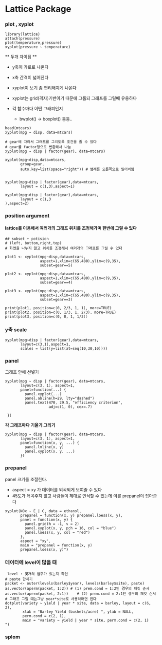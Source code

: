 

# Lattice Package

### plot , xyplot
```
library(lattice)
attach(pressure)
plot(temperature,pressure)
xyplot(pressure ~ temperature)
```
** 두개 차이점 **
* y축이 가로로 나온다
* x축 간격이 넓어진다
* xyplot이 보기 좀 편리해지게 나온다
* xyplot는 grid(격자)기반이기 때문에 그룹되 그래프를 그릴때 유용하다

* 각 함수마다 어떤 그래피인지
	* bwplot() -> boxplot() 등등..

```
head(mtcars)
xyplot(mpg ~ disp, data=mtcars)

# gear에 따라서 그래프를 그리도록 조건을 줄 수 있다
# gear를 factor형으로 변환해서 나눔 
xyplot(mpg ~ disp | factor(gear), data=mtcars)

xyplot(mpg~disp,data=mtcars,
       group=gear,
       auto.key=list(space="right")) # 범례를 오른쪽으로 밀어버림


xyplot(mpg~disp | factor(gear),data=mtcars,
       layout = c(1,3),aspect=1)

xyplot(mpg~disp | factor(gear),data=mtcars,
       layout = c(1,3
),aspect=2)
```
### position argument
#### lattice를 이용해서 여러개의 그래프 위치를 조정해가며 한번에 그릴 수 있다
```
## subset + potision
# (left, bottom,right,top)
# 화면을 나누지 않고 위치를 조정해서 여러개의 그래프를 그릴 수 있다

plot1 <- xyplot(mpg~disp,data=mtcars,
                aspect=1,xlim=c(65,480),ylim=c(9,35),
                subset=gear==5)

plot2 <- xyplot(mpg~disp,data=mtcars,
                aspect=1,xlim=c(65,480),ylim=c(9,35),
                subset=gear==4)

plot3 <- xyplot(mpg~disp,data=mtcars,
                aspect=1,xlim=c(65,480),ylim=c(9,35),
                subset=gear==3)

print(plot1, position=c(0, 2/3, 1, 1), more=TRUE)
print(plot2, position=c(0, 1/3, 1, 2/3), more=TRUE)
print(plot3, position=c(0, 0, 1, 1/3))
```

### y축 scale
```
xyplot(mpg~disp | factor(gear),data=mtcars,
       layout=c(3,1),aspect=1,
       scales = list(y=list(at=seq(10,30,10))))
```

### panel
 그래프 안에 선넣기

```
xyplot(mpg ~ disp | factor(gear), data=mtcars,
       layout=c(3, 1), aspect=1,
       panel=function(...) {
         panel.xyplot(...)
         panel.abline(h=29, lty="dashed")
         panel.text(470, 29.5, "efficiency criterion",
                    adj=c(1, 0), cex=.7)
      
 })
```
**각 그래프마다 기울기 그리기**
```
xyplot(mpg ~ disp | factor(gear), data=mtcars,
       layout=c(3, 1), aspect=1,
       panel=function(x, y, ...) {
         panel.lmline(x, y)
         panel.xyplot(x, y, ...)
       })
```

### prepanel
panel 크기를 조절한다.
* aspect = xy 가 데이터를 외곡되게 보여줄 수 있다
* 45도가 왜곡주지 않고 사람들이 제대로 인식할 수 있는데 이를 prepanel이 잡아준다
```
xyplot(NOx ~ E | C, data = ethanol,
       prepanel = function(x, y) prepanel.loess(x, y),
       panel = function(x, y) {
         panel.grid(h = -1, v = 2)
         panel.xyplot(x, y, pch = 16, col = "blue")
         panel.loess(x, y, col = "red")
       },
       aspect = "xy",
       main = "prepanel = function(x, y)
       prepanel.loess(x, y)")
```

### 데이터에 level이 많을 때
```
 level : 몇개의 범주가 있는지 확인
# paste 합치기
packet <- outer(levels(barley$year), levels(barley$site), paste)
as.vector(aperm(packet, 1:2)) # (1) prem.cond = 1:2인 경우의 패킷 순서
as.vector(aperm(packet, 2:1))    # (2) prem.cond = 2:1인 경우의 패킷 순서
# 그래프 그릴 때는그냥 year*site로 사용하며면 된다
dotplot(variety ~ yield | year * site, data = barley, layout = c(6, 2),
        xlab = "Barley Yield (bushels/acre) ", ylab = NULL,
        perm.cond = c(2, 1),
        main = "variety ~ yield | year * site, perm.cond = c(2, 1)
")

```

### splom

<!--stackedit_data:
eyJoaXN0b3J5IjpbMTkwODY1OTIwLDkwOTkwOTIyMiwtMTg1MT
kxMDA0MiwtMTA2Nzg2MzUzOSw4NjM0MDQ4NiwxMjExMzM5Mzc3
LC0zOTc4OTUwOTIsMTk2OTUwNjcwNCw4ODU0NjY1MzVdfQ==
-->